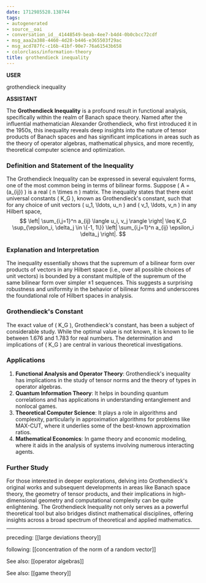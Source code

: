 ```yaml
---
date: 1712985528.138744
tags:
- autogenerated
- source__oai
- conversation_id__41448549-beab-4ee7-b4d4-0b0cbcc72cdf
- msg_aaa2a388-4460-4d28-b446-e365503f29ac
- msg_acd787fc-c16b-41bf-90e7-76a61543b658
- colorclass/information-theory
title: grothendieck inequality
---
```


**USER**

grothendieck inequality


**ASSISTANT**

The **Grothendieck Inequality** is a profound result in functional analysis, specifically within the realm of Banach space theory. Named after the influential mathematician Alexander Grothendieck, who first introduced it in the 1950s, this inequality reveals deep insights into the nature of tensor products of Banach spaces and has significant implications in areas such as the theory of operator algebras, mathematical physics, and more recently, theoretical computer science and optimization.

### Definition and Statement of the Inequality

The Grothendieck Inequality can be expressed in several equivalent forms, one of the most common being in terms of bilinear forms. Suppose \( A = (a_{ij}) \) is a real \( n \times n \) matrix. The inequality states that there exist universal constants \( K_G \), known as Grothendieck's constant, such that for any choice of unit vectors \( u_1, \ldots, u_n \) and \( v_1, \ldots, v_n \) in any Hilbert space,
$$
\left| \sum_{i,j=1}^n a_{ij} \langle u_i, v_j \rangle \right| \leq K_G \sup_{\epsilon_i, \delta_j \in \{-1, 1\}} \left| \sum_{i,j=1}^n a_{ij} \epsilon_i \delta_j \right|.
$$

### Explanation and Interpretation

The inequality essentially shows that the supremum of a bilinear form over products of vectors in any Hilbert space (i.e., over all possible choices of unit vectors) is bounded by a constant multiple of the supremum of the same bilinear form over simpler ±1 sequences. This suggests a surprising robustness and uniformity in the behavior of bilinear forms and underscores the foundational role of Hilbert spaces in analysis.

### Grothendieck's Constant

The exact value of \( K_G \), Grothendieck's constant, has been a subject of considerable study. While the optimal value is not known, it is known to lie between 1.676 and 1.783 for real numbers. The determination and implications of \( K_G \) are central in various theoretical investigations.

### Applications

1. **Functional Analysis and Operator Theory**: Grothendieck's inequality has implications in the study of tensor norms and the theory of types in operator algebras.
2. **Quantum Information Theory**: It helps in bounding quantum correlations and has applications in understanding entanglement and nonlocal games.
3. **Theoretical Computer Science**: It plays a role in algorithms and complexity, particularly in approximation algorithms for problems like MAX-CUT, where it underlies some of the best-known approximation ratios.
4. **Mathematical Economics**: In game theory and economic modeling, where it aids in the analysis of systems involving numerous interacting agents.

### Further Study

For those interested in deeper explorations, delving into Grothendieck's original works and subsequent developments in areas like Banach space theory, the geometry of tensor products, and their implications in high-dimensional geometry and computational complexity can be quite enlightening. The Grothendieck Inequality not only serves as a powerful theoretical tool but also bridges distinct mathematical disciplines, offering insights across a broad spectrum of theoretical and applied mathematics.


---

preceding: [[large deviations theory]]  


following: [[concentration of the norm of a random vector]]

See also: [[operator algebras]]


See also: [[game theory]]
